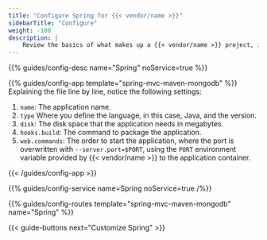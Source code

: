 ```yaml
---
title: "Configure Spring for {{< vendor/name >}}"
sidebarTitle: "Configure"
weight: -100
description: |
    Review the basics of what makes up a {{< vendor/name >}} project, including its three principle configuration files and how to define them for Spring.
---
```


{{% guides/config-desc name="Spring" noService=true %}}

{{% guides/config-app template="spring-mvc-maven-mongodb" %}}
Explaining the file line by line, notice the following settings:

1. `name`: The application name.
2. `type` Where you define the language, in this case, Java, and the version.
3. `disk`: The disk space that the application needs in megabytes.
4. `hooks.build`: The command to package the application.
5. `web.commands`: The order to start the application, where the port is overwritten with `--server.port=$PORT`,
   using the `PORT` environment variable provided by {{< vendor/name >}} to the application container.

{{< /guides/config-app >}}

{{% guides/config-service name=Spring noService=true /%}}

{{% guides/config-routes template="spring-mvc-maven-mongodb" name="Spring" %}}

{{< guide-buttons next="Customize Spring" >}}
